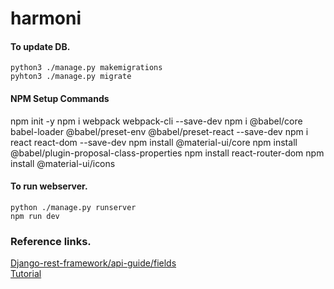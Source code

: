 # harmoni

#### To update DB.
```
python3 ./manage.py makemigrations
pyhton3 ./manage.py migrate
```

#### NPM Setup Commands
npm init -y
npm i webpack webpack-cli --save-dev
npm i @babel/core babel-loader @babel/preset-env @babel/preset-react --save-dev
npm i react react-dom --save-dev
npm install @material-ui/core
npm install @babel/plugin-proposal-class-properties
npm install react-router-dom
npm install @material-ui/icons

#### To run webserver.
```
python ./manage.py runserver
npm run dev
```

### Reference links.
[Django-rest-framework/api-guide/fields](https://www.django-rest-framework.org/api-guide/fields/#charfield)\
[Tutorial](https://www.youtube.com/playlist?list=PLzMcBGfZo4-kCLWnGmK0jUBmGLaJxvi4j)
